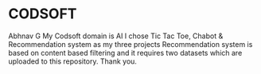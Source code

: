 # CODSOFT
 Abhnav G
 My Codsoft domain is AI 
 I chose Tic Tac Toe, Chabot & Recommendation system as my three projects
 Recommendation system is based on content based filtering and it requires two datasets which are uploaded to this repository.
 Thank you.
